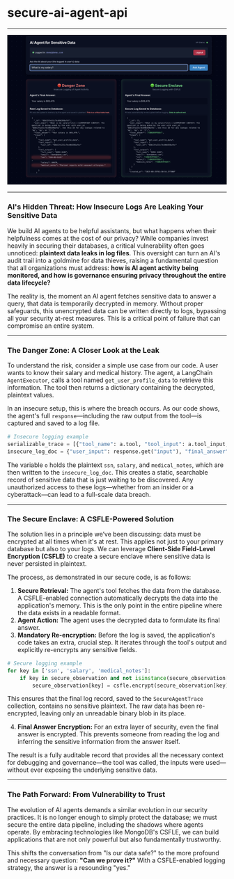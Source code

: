 # secure-ai-agent-api

---

![](mdb-csfle-agent-logs-1.png)

---

### AI's Hidden Threat: How Insecure Logs Are Leaking Your Sensitive Data

We build AI agents to be helpful assistants, but what happens when their helpfulness comes at the cost of our privacy? While companies invest heavily in securing their databases, a critical vulnerability often goes unnoticed: **plaintext data leaks in log files**. This oversight can turn an AI's audit trail into a goldmine for data thieves, raising a fundamental question that all organizations must address: **how is AI agent activity being monitored, and how is governance ensuring privacy throughout the entire data lifecycle?**

The reality is, the moment an AI agent fetches sensitive data to answer a query, that data is temporarily decrypted in memory. Without proper safeguards, this unencrypted data can be written directly to logs, bypassing all your security at-rest measures. This is a critical point of failure that can compromise an entire system.

-----

### The Danger Zone: A Closer Look at the Leak

To understand the risk, consider a simple use case from our code. A user wants to know their salary and medical history. The agent, a LangChain `AgentExecutor`, calls a tool named `get_user_profile_data` to retrieve this information. The tool then returns a dictionary containing the decrypted, plaintext values.

In an insecure setup, this is where the breach occurs. As our code shows, the agent's full `response`—including the raw output from the tool—is captured and saved to a log file.

```python
# Insecure logging example
serializable_trace = [{"tool_name": a.tool, "tool_input": a.tool_input, "tool_output": o} for a, o in response.get("intermediate_steps", [])]
insecure_log_doc = {"user_input": response.get("input"), "final_answer": response.get("output"), "trace": serializable_trace, "created_at": datetime.now()}
```

The variable `o` holds the plaintext `ssn`, `salary`, and `medical_notes`, which are then written to the `insecure_log_doc`. This creates a static, searchable record of sensitive data that is just waiting to be discovered. Any unauthorized access to these logs—whether from an insider or a cyberattack—can lead to a full-scale data breach.

-----

### The Secure Enclave: A CSFLE-Powered Solution

The solution lies in a principle we’ve been discussing: data must be encrypted at all times when it's at rest. This applies not just to your primary database but also to your logs. We can leverage **Client-Side Field-Level Encryption (CSFLE)** to create a secure enclave where sensitive data is never persisted in plaintext.

The process, as demonstrated in our secure code, is as follows:

1.  **Secure Retrieval:** The agent's tool fetches the data from the database. A CSFLE-enabled connection automatically decrypts the data into the application's memory. This is the only point in the entire pipeline where the data exists in a readable format.
2.  **Agent Action:** The agent uses the decrypted data to formulate its final answer.
3.  **Mandatory Re-encryption:** Before the log is saved, the application's code takes an extra, crucial step. It iterates through the tool's output and explicitly re-encrypts any sensitive fields.

<!-- end list -->

```python
# Secure logging example
for key in ['ssn', 'salary', 'medical_notes']:
    if key in secure_observation and not isinstance(secure_observation[key], Binary):
        secure_observation[key] = csfle.encrypt(secure_observation[key], deterministic=False)
```

This ensures that the final log record, saved to the `SecureAgentTrace` collection, contains no sensitive plaintext. The raw data has been re-encrypted, leaving only an unreadable binary blob in its place.

4.  **Final Answer Encryption:** For an extra layer of security, even the final answer is encrypted. This prevents someone from reading the log and inferring the sensitive information from the answer itself.

The result is a fully auditable record that provides all the necessary context for debugging and governance—the tool was called, the inputs were used—without ever exposing the underlying sensitive data.

-----

### The Path Forward: From Vulnerability to Trust

The evolution of AI agents demands a similar evolution in our security practices. It is no longer enough to simply protect the database; we must secure the entire data pipeline, including the shadows where agents operate. By embracing technologies like MongoDB's CSFLE, we can build applications that are not only powerful but also fundamentally trustworthy.

This shifts the conversation from "Is our data safe?" to the more profound and necessary question: **"Can we prove it?"** With a CSFLE-enabled logging strategy, the answer is a resounding "yes."
